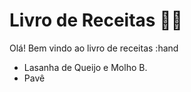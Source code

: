 # Livro de Receitas :man_cook:

Olá! Bem vindo ao livro de receitas :hand

- Lasanha de Queijo e Molho B. 
- Pavê
